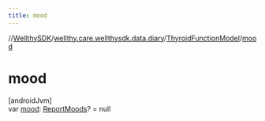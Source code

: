 ```yaml
---
title: mood
---
```

//[WellthySDK](../../../index.html)/[wellthy.care.wellthysdk.data.diary](../index.html)/[ThyroidFunctionModel](index.html)/[mood](mood.html)



# mood



[androidJvm]\
var [mood](mood.html): [ReportMoods](../-report-moods/index.html)? = null




